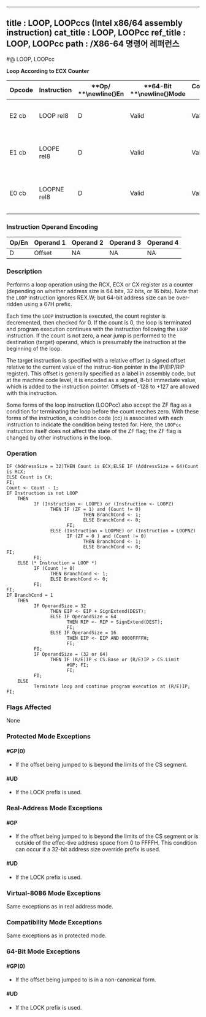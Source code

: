 ----------------------------
title : LOOP, LOOPccs (Intel x86/64 assembly instruction)
cat_title : LOOP, LOOPcc
ref_title : LOOP, LOOPcc
path : /X86-64 명령어 레퍼런스
----------------------------
#@ LOOP, LOOPcc

**Loop According to ECX Counter**

|**Opcode**|**Instruction**|**Op/ **\newline{}**En**|**64-Bit **\newline{}**Mode**|**Compat/**\newline{}**Leg Mode**|**Description**|
|----------|---------------|------------------------|-----------------------------|---------------------------------|---------------|
|E2 cb|LOOP rel8|D|Valid|Valid|Decrement count; jump short if count != 0.|
|E1 cb|LOOPE rel8|D|Valid|Valid|Decrement count; jump short if count != 0 and ZF = 1.|
|E0 cb|LOOPNE rel8|D|Valid|Valid|Decrement count; jump short if count != 0 and ZF = 0.|
### Instruction Operand Encoding


|Op/En|Operand 1|Operand 2|Operand 3|Operand 4|
|-----|---------|---------|---------|---------|
|D|Offset|NA|NA|NA|
### Description


Performs a loop operation using the RCX, ECX or CX register as a counter (depending on whether address size is 64 bits, 32 bits, or 16 bits). Note that the `LOOP` instruction ignores REX.W; but 64-bit address size can be over-ridden using a 67H prefix.

Each time the `LOOP` instruction is executed, the count register is decremented, then checked for 0. If the count is 0, the loop is terminated and program execution continues with the instruction following the `LOOP` instruction. If the count is not zero, a near jump is performed to the destination (target) operand, which is presumably the instruction at the beginning of the loop.

The target instruction is specified with a relative offset (a signed offset relative to the current value of the instruc-tion pointer in the IP/EIP/RIP register). This offset is generally specified as a label in assembly code, but at the machine code level, it is encoded as a signed, 8-bit immediate value, which is added to the instruction pointer. Offsets of -128 to +127 are allowed with this instruction.

Some forms of the loop instruction (LOOPcc) also accept the ZF flag as a condition for terminating the loop before the count reaches zero. With these forms of the instruction, a condition code (cc) is associated with each instruction to indicate the condition being tested for. Here, the `LOOPcc` instruction itself does not affect the state of the ZF flag; the ZF flag is changed by other instructions in the loop.


### Operation

```info-verb
IF (AddressSize = 32)THEN Count is ECX;ELSE IF (AddressSize = 64)Count is RCX;
ELSE Count is CX; 
FI;
Count <- Count - 1;
IF Instruction is not LOOP
    THEN
          IF (Instruction <- LOOPE) or (Instruction <- LOOPZ)
                THEN IF (ZF = 1) and (Count != 0)
                            THEN BranchCond <- 1;
                            ELSE BranchCond <- 0;
                      FI;
                ELSE (Instruction = LOOPNE) or (Instruction = LOOPNZ)
                      IF (ZF = 0 ) and (Count != 0)
                            THEN BranchCond <- 1;
                            ELSE BranchCond <- 0;
FI;
          FI;
    ELSE (* Instruction = LOOP *)
          IF (Count != 0)
                THEN BranchCond <- 1;
                ELSE BranchCond <- 0;
          FI;
FI;
IF BranchCond = 1
    THEN
          IF OperandSize = 32
                THEN EIP <- EIP + SignExtend(DEST);
                ELSE IF OperandSize = 64
                      THEN RIP <- RIP + SignExtend(DEST);
                      FI;
                ELSE IF OperandSize = 16
                      THEN EIP <- EIP AND 0000FFFFH;
                      FI;
          FI;
          IF OperandSize = (32 or 64)
                THEN IF (R/E)IP < CS.Base or (R/E)IP > CS.Limit
                      #GP; FI;
                      FI;
          FI;
    ELSE
          Terminate loop and continue program execution at (R/E)IP;
FI;
```
### Flags Affected


None


### Protected Mode Exceptions

#### #GP(0)
* If the offset being jumped to is beyond the limits of the CS segment.

#### #UD
* If the LOCK prefix is used.

### Real-Address Mode Exceptions

#### #GP
* If the offset being jumped to is beyond the limits of the CS segment or is outside of the effec-tive address space from 0 to FFFFH. This condition can occur if a 32-bit address size override prefix is used.

#### #UD
* If the LOCK prefix is used.

### Virtual-8086 Mode Exceptions



Same exceptions as in real address mode.


### Compatibility Mode Exceptions



Same exceptions as in protected mode.


### 64-Bit Mode Exceptions

#### #GP(0)
* If the offset being jumped to is in a non-canonical form.

#### #UD
* If the LOCK prefix is used.
